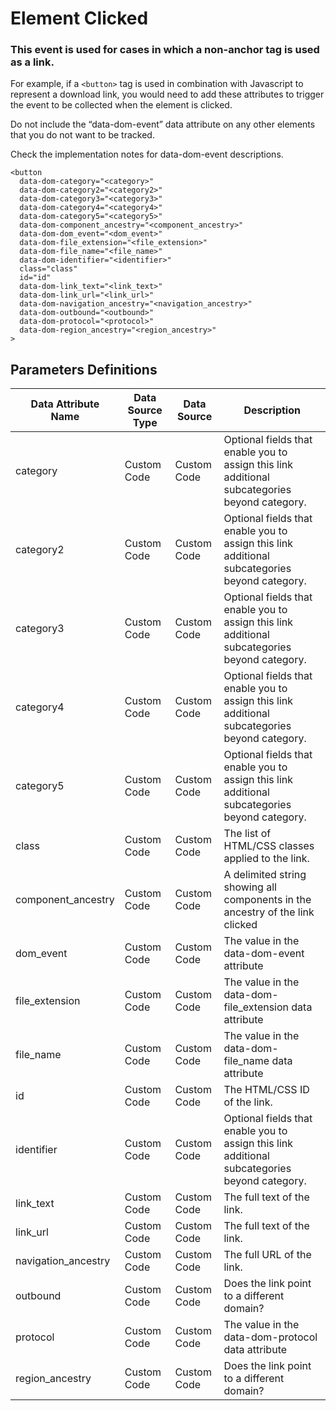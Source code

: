 # Element Clicked

### This event is used for cases in which a non-anchor tag is used as a link.

For example, if a `<button>` tag is used in combination with Javascript to represent a download link, you would need to add these attributes to trigger the event to be collected when the element is clicked.

Do not include the “data-dom-event” data attribute on any other elements that you do not want to be tracked.

Check the implementation notes for data-dom-event descriptions.
```
<button
  data-dom-category="<category>"
  data-dom-category2="<category2>"
  data-dom-category3="<category3>"
  data-dom-category4="<category4>"
  data-dom-category5="<category5>"
  data-dom-component_ancestry="<component_ancestry>"
  data-dom-dom_event="<dom_event>"
  data-dom-file_extension="<file_extension>"
  data-dom-file_name="<file_name>"
  data-dom-identifier="<identifier>"
  class="class"
  id="id"
  data-dom-link_text="<link_text>"
  data-dom-link_url="<link_url>"
  data-dom-navigation_ancestry="<navigation_ancestry>"
  data-dom-outbound="<outbound>"
  data-dom-protocol="<protocol>"
  data-dom-region_ancestry="<region_ancestry>"
>
```

## Parameters Definitions

|Data Attribute Name|Data Source Type|Data Source|Description|
| --- | --- | --- | --- |
|category|Custom Code|Custom Code|Optional fields that enable you to assign this link additional subcategories beyond category.|
|category2|Custom Code|Custom Code|Optional fields that enable you to assign this link additional subcategories beyond category.|
|category3|Custom Code|Custom Code|Optional fields that enable you to assign this link additional subcategories beyond category.|
|category4|Custom Code|Custom Code|Optional fields that enable you to assign this link additional subcategories beyond category.|
|category5|Custom Code|Custom Code|Optional fields that enable you to assign this link additional subcategories beyond category.|
|class|Custom Code|Custom Code|The list of HTML\/CSS classes applied to the link.|
|component_ancestry|Custom Code|Custom Code|A delimited string showing all components in the ancestry of the link clicked|
|dom_event|Custom Code|Custom Code|The value in the data-dom-event attribute|
|file_extension|Custom Code|Custom Code|The value in the data-dom-file\_extension data attribute|
|file_name|Custom Code|Custom Code|The value in the data-dom-file\_name data attribute|
|id|Custom Code|Custom Code|The HTML\/CSS ID of the link.|
|identifier|Custom Code|Custom Code|Optional fields that enable you to assign this link additional subcategories beyond category.|
|link_text|Custom Code|Custom Code|The full text of the link.|
|link_url|Custom Code|Custom Code|The full text of the link.|
|navigation_ancestry|Custom Code|Custom Code|The full URL of the link.|
|outbound|Custom Code|Custom Code|Does the link point to a different domain?|
|protocol|Custom Code|Custom Code|The value in the data-dom-protocol data attribute|
|region_ancestry|Custom Code|Custom Code|Does the link point to a different domain?|



